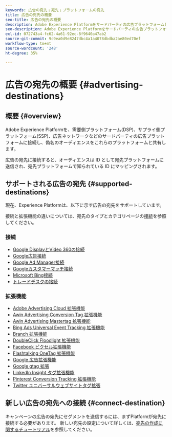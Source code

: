 ```yaml
---
keywords: 広告の宛先；宛先；プラットフォームの宛先
title: 広告の宛先の概要
seo-title: 広告の宛先の概要
description: Adobe Experience Platformをサードパーティの広告プラットフォーム(DSP、広告ネットワーク、SSPなど)に接続し、偽名のオーディエンスをこれらのプラットフォームと共有します。
seo-description: Adobe Experience Platformをサードパーティの広告プラットフォーム(DSP、広告ネットワーク、SSPなど)に接続し、偽名のオーディエンスをこれらのプラットフォームと共有します。
exl-id: 072743a4-fc62-4a61-92ec-8f9640a47ab2
source-git-commit: 9c9ea0d9e8247dbc4a1a4078dbdba2ae80ed70ef
workflow-type: tm+mt
source-wordcount: '248'
ht-degree: 35%

---
```


# 広告の宛先の概要 {#advertising-destinations}

## 概要 {#overview}

Adobe Experience Platformを、需要側プラットフォーム(DSP)、サプライ側プラットフォーム(SSP)、広告ネットワークなどのサードパーティの広告プラットフォームに接続し、偽名のオーディエンスをこれらのプラットフォームと共有します。

広告の宛先に接続すると、オーディエンスは ID として宛先プラットフォームに送信され、宛先プラットフォームで知られている ID にマッピングされます。

## サポートされる広告の宛先 {#supported-destinations}

現在、Experience Platformは、以下に示す広告の宛先をサポートしています。

接続と拡張機能の違いについては、宛先のタイプとカテゴリページの[接続](../../destination-types.md#connections)を参照してください。

### 接続

* [Google DisplayとVideo 360の接続](google-dv360.md)
* [Google広告接続](google-ads-destination.md)
* [Google Ad Manager接続](google-ad-manager.md)
* [Googleカスタマーマッチ接続](google-customer-match.md)
* [Microsoft Bing接続](bing.md)
* [トレードデスクの接続](tradedesk.md)

### 拡張機能

* [Adobe Advertising Cloud 拡張機能](adobe-advertising-cloud.md)
* [Awin Advertising Conversion Tag 拡張機能](awin-conversiontag.md)
* [Awin Advertising Mastertag 拡張機能](awin-mastertag.md)
* [Bing Ads Universal Event Tracking 拡張機能](bing-ads.md)
* [Branch 拡張機能](branch.md)
* [DoubleClick Floodlight 拡張機能](doubleclick-floodlight.md)
* [Facebook ピクセル拡張機能](facebook-pixel.md)
* [Flashtalking OneTag 拡張機能](flashtalking.md)
* [Google 広告拡張機能](google-ads-extension.md)
* [Google gtag 拡張](gtag-advertising.md)
* [LinkedIn Insight タグ拡張機能](linkedin.md)
* [Pinterest Conversion Tracking 拡張機能](pinterest-extension.md)
* [Twitter ユニバーサルウェブサイトタグ拡張](twitter-uwt.md)

## 新しい広告の宛先への接続 {#connect-destination}

キャンペーンの広告の宛先にセグメントを送信するには、まずPlatformが宛先に接続する必要があります。 新しい宛先の設定について詳しくは、[宛先の作成に関するチュートリアル](../../ui/connect-destination.md)を参照してください。
